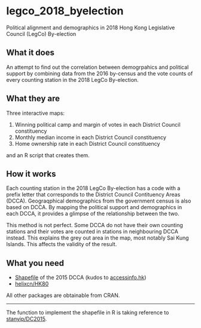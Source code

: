 # legco_2018_byelection
Political alignment and demographics in 2018 Hong Kong Legislative Council (LegCo) By-election

## What it does
An attempt to find out the correlation between demogrpahics and political support 
by combining data from the 2016 by-census and the vote counts of every counting station
in the 2018 LegCo By-election.

## What they are
Three interactive maps:
1. Winning political camp and margin of votes in each District Council constituency
2. Monthly median income in each District Council constituency
3. Home ownership rate in each District Council constituency

and an R script that creates them.

## How it works
Each counting station in the 2018 LegCo By-election has a code with a prefix letter 
that corresponds to the District Council Contituency Areas (DCCA). Geograqphical demographics
from the government census is also based on DCCA. By mapping the political support and demographics 
in each DCCA, it provides a glimpse of the relationship between the two.

This method is not perfect. Some DCCA do not have their own counting stations and their votes are 
counted in stations in neighbouring DCCA instead. This explains the grey out area in the map,
most notably Sai Kung Islands. This affects the validity of the result.

## What you need
* [Shapefile](https://accessinfo.hk/zh_HK/request/shapefile_for_2015_district_coun) of the 2015 DCCA
(kudos to [accessinfo.hk](https://accessinfo.hk))
* [helixcn/HK80](https://github.com/helixcn/HK80)

All other packages are obtainable from CRAN.

---
The function to implement the shapefile in R is taking reference to [stanyip/DC2015](https://github.com/stanyip/DC2015).
